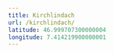 ```yaml
---
title: Kirchlindach
url: /kirchlindach/
latitude: 46.999707300000004
longitude: 7.414219900000001
---
```

